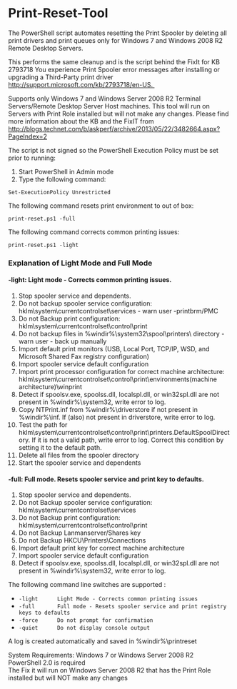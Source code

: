 # Print-Reset-Tool
The PowerShell script automates resetting the Print Spooler by deleting all print drivers and print queues only for Windows 7 and Windows 2008 R2 Remote Desktop Servers. 

This performs the same cleanup and is the script behind the FixIt for KB 2793718 You experience Print Spooler error messages after installing or upgrading a Third-Party print driver
http://support.microsoft.com/kb/2793718/en-US.   

Supports only Windows 7 and Windows Server 2008 R2 Terminal Servers/Remote Desktop Server Host machines.
This tool will run on Servers with Print Role installed but will not make any changes.
Please find more information about the KB and the FixIT from http://blogs.technet.com/b/askperf/archive/2013/05/22/3482664.aspx?PageIndex=2

The script is not signed so the PowerShell Execution Policy must be set prior to running: 
1. Start PowerShell in Admin mode
2. Type the following command:
```
Set-ExecutionPolicy Unrestricted
```
The following command resets print environment to out of box:

    print-reset.ps1 -full

The following command corrects common printing issues:

    print-reset.ps1 -light

### Explanation of Light Mode and Full Mode
#### -light: Light mode - Corrects common printing issues.
1. Stop spooler service and dependents.
2. Do not backup spooler service configuration: hklm\system\currentcontrolset\services - warn user -printbrm/PMC
3. Do not Backup print configuration: hklm\system\currentcontrolset\control\print
4. Do not backup files in %windir%\system32\spool\printers\ directory - warn user - back up manually
5. Import default print monitors (USB, Local Port, TCP/IP, WSD, and Microsoft Shared Fax registry configuration)
6. Import spooler service default configuration
7. Import print processor configuration for correct machine architecture: hklm\system\currentcontrolset\control\print\environments\(machine architecture)\winprint
8. Detect if spoolsv.exe, spoolss.dll, localspl.dll, or win32spl.dll are not present in %windir%\system32, write error to log.
9. Copy NTPrint.inf from %windir%\driverstore if not present in %windir%\inf. If (also) not present in driverstore, write error to log.
10. Test the path for hklm\system\currentcontrolset\control\print\printers\.DefaultSpoolDirectory. If it is not a valid path, write error to log. Correct this condition by setting it to the default path.
11. Delete all files from the spooler directory
12. Start the spooler service and dependents

#### -full: Full mode. Resets spooler service and print key to defaults.
1. Stop spooler service and dependents.
2. Do not Backup spooler service configuration: hklm\system\currentcontrolset\services
3. Do not Backup print configuration: hklm\system\currentcontrolset\control\print
4. Do not Backup Lanmanserver/Shares key
5. Do not Backup HKCU\Printers\Connections
6. Import default print key for correct machine architecture
7. Import spooler service default configuration
8. Detect if spoolsv.exe, spoolss.dll, localspl.dll, or win32spl.dll are not present in %windir%\system32, write error to log.

The following command line switches are supported :

 - `-light      Light Mode - Corrects common printing issues`
 - `-full       Full mode - Resets spooler service and print registry keys to defaults`
 - `-force      Do not prompt for confirmation`
 - `-quiet      Do not display console output`

A log is created automatically and saved in %windir%\printreset 

System Requirements:
Windows 7 or Windows Server 2008 R2  
PowerShell 2.0 is required  
The Fix it will run on Windows Server 2008 R2 that has the Print Role installed but will NOT make any changes  
